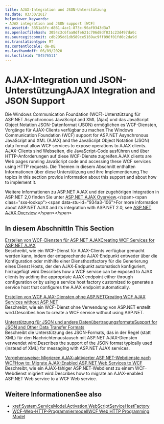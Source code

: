 ```yaml
---
title: AJAX-Integration und JSON-Unterstützung
ms.date: 03/30/2017
helpviewer_keywords:
- AJAX integration and JSON support [WCF]
ms.assetid: 3851a8fc-d861-4ac1-873c-96af0343d3a7
ms.openlocfilehash: 3054c3c6faa8dfe621c706d8df031c23d497da0c
ms.sourcegitcommit: cdb295dd1db589ce5169ac9ff096f01fd0c2da9d
ms.translationtype: MT
ms.contentlocale: de-DE
ms.lasthandoff: 06/09/2020
ms.locfileid: "84576511"
---
```

# <a name="ajax-integration-and-json-support"></a><span data-ttu-id="934a3-102">AJAX-Integration und JSON-Unterstützung</span><span class="sxs-lookup"><span data-stu-id="934a3-102">AJAX Integration and JSON Support</span></span>
<span data-ttu-id="934a3-103">Die Windows Communication Foundation (WCF)-Unterstützung für ASP.NET Asynchronous JavaScript and XML (Ajax) und das JavaScript Object Notation JSON-Datenformat (JSON) ermöglichen es WCF-Diensten, Vorgänge für AJAX-Clients verfügbar zu machen.</span><span class="sxs-lookup"><span data-stu-id="934a3-103">The Windows Communication Foundation (WCF) support for ASP.NET Asynchronous JavaScript and XML (AJAX) and the JavaScript Object Notation (JSON) data format allow WCF services to expose operations to AJAX clients.</span></span> <span data-ttu-id="934a3-104">AJAX-Clients sind Webseiten, die JavaScript-Code ausführen und über HTTP-Anforderungen auf diese WCF-Dienste zugreifen.</span><span class="sxs-lookup"><span data-stu-id="934a3-104">AJAX clients are Web pages running JavaScript code and accessing these WCF services using HTTP requests.</span></span> <span data-ttu-id="934a3-105">Die Themen in diesem Abschnitt enthalten Informationen über diese Unterstützung und ihre Implementierung.</span><span class="sxs-lookup"><span data-stu-id="934a3-105">The topics in this section provide information about this support and about how to implement it.</span></span>  
  
 <span data-ttu-id="934a3-106">Weitere Informationen zu ASP.NET AJAX und der zugehörigen Integration in ASP.NET 2,0 finden Sie unter [ASP.NET AJAX Overview](https://docs.microsoft.com/previous-versions/aspnet/bb398874(v=vs.100)).</span><span class="sxs-lookup"><span data-stu-id="934a3-106">For more information about ASP.NET AJAX and its integration with ASP.NET 2.0, see [ASP.NET AJAX Overview](https://docs.microsoft.com/previous-versions/aspnet/bb398874(v=vs.100)).</span></span>  
  
## <a name="in-this-section"></a><span data-ttu-id="934a3-107">In diesem Abschnitt</span><span class="sxs-lookup"><span data-stu-id="934a3-107">In This Section</span></span>  
 [<span data-ttu-id="934a3-108">Erstellen von WCF-Diensten für ASP.NET AJAX</span><span class="sxs-lookup"><span data-stu-id="934a3-108">Creating WCF Services for ASP.NET AJAX</span></span>](creating-wcf-services-for-aspnet-ajax.md)  
 <span data-ttu-id="934a3-109">Beschreibt, wie ein WCF-Dienst für AJAX-Clients verfügbar gemacht werden kann, indem der entsprechende AJAX-Endpunkt entweder über die Konfiguration oder mithilfe einer Diensthostfactory für die Generierung eines Dienst Hosts, der den AJAX-Endpunkt automatisch konfiguriert, hinzugefügt wird.</span><span class="sxs-lookup"><span data-stu-id="934a3-109">Describes how a WCF service can be exposed to AJAX clients by adding the appropriate AJAX endpoint either through configuration or by using a service host factory customized to generate a service host that configures the AJAX endpoint automatically.</span></span>  
  
 [<span data-ttu-id="934a3-110">Erstellen von WCF AJAX-Diensten ohne ASP.NET</span><span class="sxs-lookup"><span data-stu-id="934a3-110">Creating WCF AJAX Services without ASP.NET</span></span>](creating-wcf-ajax-services-without-aspnet.md)  
 <span data-ttu-id="934a3-111">Beschreibt, wie ein WCF-Dienst ohne Verwendung von ASP.NET erstellt wird.</span><span class="sxs-lookup"><span data-stu-id="934a3-111">Describes how to create a WCF service without using ASP.NET.</span></span>  
  
 [<span data-ttu-id="934a3-112">Unterstützung für JSON und andere Datenübertragungsformate</span><span class="sxs-lookup"><span data-stu-id="934a3-112">Support for JSON and Other Data Transfer Formats</span></span>](support-for-json-and-other-data-transfer-formats.md)  
 <span data-ttu-id="934a3-113">Beschreibt die Unterstützung des JSON-Formats, das in der Regel (statt XML) für den Nachrichtenaustausch mit ASP.NET AJAX-Diensten verwendet wird.</span><span class="sxs-lookup"><span data-stu-id="934a3-113">Describes the support of the JSON format typically used (instead of XML) for messaging with ASP.NET AJAX services.</span></span>  
  
 [<span data-ttu-id="934a3-114">Vorgehensweise: Migrieren AJAX-aktivierter ASP.NET-Webdienste nach WCF</span><span class="sxs-lookup"><span data-stu-id="934a3-114">How to: Migrate AJAX-Enabled ASP.NET Web Services to WCF</span></span>](how-to-migrate-ajax-enabled-aspnet-web-services-to-wcf.md)  
 <span data-ttu-id="934a3-115">Beschreibt, wie ein AJAX-fähiger ASP.NET-Webdienst zu einem WCF-Webdienst migriert wird.</span><span class="sxs-lookup"><span data-stu-id="934a3-115">Describes how to migrate an AJAX-enabled ASP.NET Web service to a WCF Web service.</span></span>  
  
## <a name="see-also"></a><span data-ttu-id="934a3-116">Weitere Informationen</span><span class="sxs-lookup"><span data-stu-id="934a3-116">See also</span></span>

- <xref:System.ServiceModel.Activation.WebScriptServiceHostFactory>
- [<span data-ttu-id="934a3-117">WCF-Web-HTTP-Programmiermodell</span><span class="sxs-lookup"><span data-stu-id="934a3-117">WCF Web HTTP Programming Model</span></span>](wcf-web-http-programming-model.md)
